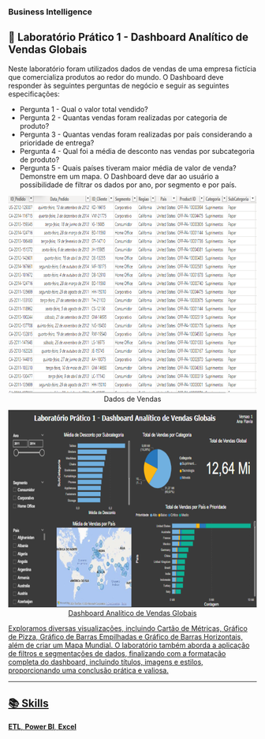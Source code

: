 
### Business Intelligence

## 📍 Laboratório Prático 1 - Dashboard Analítico de Vendas Globais
Neste laboratório foram utilizados dados de vendas de uma empresa fictícia que comercializa produtos ao redor do mundo.
O Dashboard deve responder às seguintes perguntas de negócio e seguir as seguintes especificações:
- Pergunta 1 - Qual o valor total vendido?
- Pergunta 2 - Quantas vendas foram realizadas por categoria de produto?
- Pergunta 3 - Quantas vendas foram realizadas por país considerando a prioridade de entrega?
- Pergunta 4 - Qual foi a média de desconto nas vendas por subcategoria de produto?
- Pergunta 5 - Quais países tiveram maior média de valor de venda? Demonstre em um mapa.
O Dashboard deve dar ao usuário a possibilidade de filtrar os dados por ano, por segmento e por país.

<p align="center">
<img src="https://github.com/anaflavialoredo/BI_Vendas_Globais/blob/main/dados.png" border="0"  height="400" "width="670"> <br>
  Dados de Vendas <a href="/">
</p>

<p align="center">
<img src="https://github.com/anaflavialoredo/BI_Vendas_Globais/blob/main/dash.png" border="0"  height="400" "width="700"> <br>
  Dashboard Analítico de Vendas Globais  <a href="/">
</p>

Exploramos diversas visualizações, incluindo Cartão de Métricas, Gráfico de Pizza, Gráfico de Barras Empilhadas e Gráfico de Barras Horizontais, além de criar um Mapa Mundial. O laboratório também aborda a aplicação de filtros e segmentações de dados, finalizando com a formatação completa do dashboard, incluindo títulos, imagens e estilos, proporcionando uma conclusão prática e valiosa.

---

## 📚 Skills

 **ETL**, **Power BI**, **Excel**

